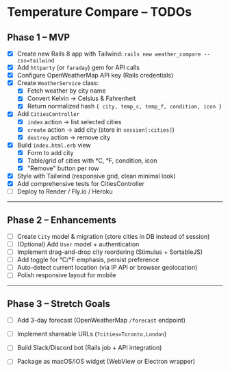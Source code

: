 # Temperature Compare – TODOs

## Phase 1 – MVP
- [x] Create new Rails 8 app with Tailwind: `rails new weather_compare --css=tailwind`
- [x] Add `httparty` (or `faraday`) gem for API calls
- [x] Configure OpenWeatherMap API key (Rails credentials)
- [x] Create `WeatherService` class:
  - [x] Fetch weather by city name
  - [x] Convert Kelvin → Celsius & Fahrenheit
  - [x] Return normalized hash `{ city, temp_c, temp_f, condition, icon }`
- [x] Add `CitiesController`
  - [x] `index` action → list selected cities
  - [x] `create` action → add city (store in `session[:cities]`)
  - [x] `destroy` action → remove city
- [x] Build `index.html.erb` view
  - [x] Form to add city
  - [x] Table/grid of cities with °C, °F, condition, icon
  - [x] "Remove" button per row
- [x] Style with Tailwind (responsive grid, clean minimal look)
- [x] Add comprehensive tests for CitiesController
- [ ] Deploy to Render / Fly.io / Heroku

---

## Phase 2 – Enhancements
- [ ] Create `City` model & migration (store cities in DB instead of session)
- [ ] (Optional) Add `User` model + authentication
- [ ] Implement drag-and-drop city reordering (Stimulus + SortableJS)
- [ ] Add toggle for °C/°F emphasis, persist preference
- [ ] Auto-detect current location (via IP API or browser geolocation)
- [ ] Polish responsive layout for mobile

---

## Phase 3 – Stretch Goals
- [ ] Add 3-day forecast (OpenWeatherMap `/forecast` endpoint)
- [ ] Implement shareable URLs (`?cities=Toronto,London`)
- [ ] Build Slack/Discord bot (Rails job + API integration)
- [ ] Package as macOS/iOS widget (WebView or Electron wrapper)


